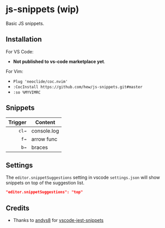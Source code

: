 # js-snippets (wip)

Basic JS snippets.

## Installation

For VS Code: 

* **Not published to vs-code marketplace yet**.

For Vim: 

* `Plug 'neoclide/coc.nvim'`
* `:CocInstall https://github.com/hew/js-snippets.git#master`
* `:so %MYVIMRC`

## Snippets

|  Trigger  | Content       |
| -------:  | ------------- |
|  `cl→`    | console.log   |
|  `f→`     | arrow func    |
|  `b→`     | braces        |


## Settings

The `editor.snippetSuggestions` setting in vscode `settings.json` will show snippets on top of the suggestion list.

```json
"editor.snippetSuggestions": "top"
```

## Credits

- Thanks to [andys8](https://github.com/andys8) for [vscode-jest-snippets](https://github.com/andys8/vscode-jest-snippets)
